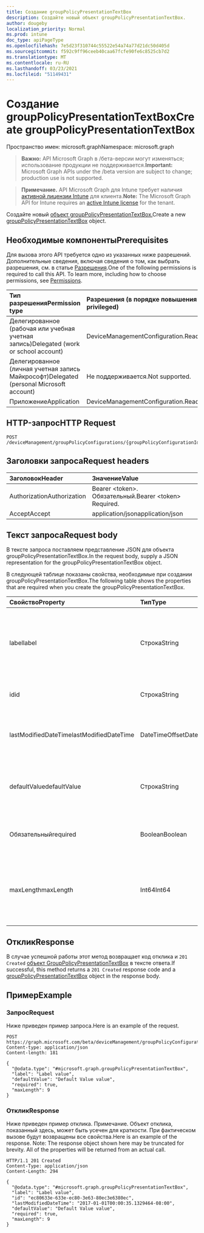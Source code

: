 ```yaml
---
title: Создание groupPolicyPresentationTextBox
description: Создайте новый объект groupPolicyPresentationTextBox.
author: dougeby
localization_priority: Normal
ms.prod: intune
doc_type: apiPageType
ms.openlocfilehash: 7e5d23f310744c55522e54a74a77d21dc50d405d
ms.sourcegitcommit: f592c9ff96ceeb40caa67fcfe90fe6c8525cb7d2
ms.translationtype: MT
ms.contentlocale: ru-RU
ms.lasthandoff: 03/23/2021
ms.locfileid: "51149431"
---
```

# <a name="create-grouppolicypresentationtextbox"></a><span data-ttu-id="a2e10-103">Создание groupPolicyPresentationTextBox</span><span class="sxs-lookup"><span data-stu-id="a2e10-103">Create groupPolicyPresentationTextBox</span></span>

<span data-ttu-id="a2e10-104">Пространство имен: microsoft.graph</span><span class="sxs-lookup"><span data-stu-id="a2e10-104">Namespace: microsoft.graph</span></span>

> <span data-ttu-id="a2e10-105">**Важно:** API Microsoft Graph в /бета-версии могут изменяться; использование продукции не поддерживается.</span><span class="sxs-lookup"><span data-stu-id="a2e10-105">**Important:** Microsoft Graph APIs under the /beta version are subject to change; production use is not supported.</span></span>

> <span data-ttu-id="a2e10-106">**Примечание.** API Microsoft Graph для Intune требует наличия [активной лицензии Intune](https://go.microsoft.com/fwlink/?linkid=839381) для клиента.</span><span class="sxs-lookup"><span data-stu-id="a2e10-106">**Note:** The Microsoft Graph API for Intune requires an [active Intune license](https://go.microsoft.com/fwlink/?linkid=839381) for the tenant.</span></span>

<span data-ttu-id="a2e10-107">Создайте новый [объект groupPolicyPresentationTextBox.](../resources/intune-grouppolicy-grouppolicypresentationtextbox.md)</span><span class="sxs-lookup"><span data-stu-id="a2e10-107">Create a new [groupPolicyPresentationTextBox](../resources/intune-grouppolicy-grouppolicypresentationtextbox.md) object.</span></span>

## <a name="prerequisites"></a><span data-ttu-id="a2e10-108">Необходимые компоненты</span><span class="sxs-lookup"><span data-stu-id="a2e10-108">Prerequisites</span></span>
<span data-ttu-id="a2e10-p101">Для вызова этого API требуется одно из указанных ниже разрешений. Дополнительные сведения, включая сведения о том, как выбрать разрешения, см. в статье [Разрешения](/graph/permissions-reference).</span><span class="sxs-lookup"><span data-stu-id="a2e10-p101">One of the following permissions is required to call this API. To learn more, including how to choose permissions, see [Permissions](/graph/permissions-reference).</span></span>

|<span data-ttu-id="a2e10-111">Тип разрешения</span><span class="sxs-lookup"><span data-stu-id="a2e10-111">Permission type</span></span>|<span data-ttu-id="a2e10-112">Разрешения (в порядке повышения привилегий)</span><span class="sxs-lookup"><span data-stu-id="a2e10-112">Permissions (from least to most privileged)</span></span>|
|:---|:---|
|<span data-ttu-id="a2e10-113">Делегированное (рабочая или учебная учетная запись)</span><span class="sxs-lookup"><span data-stu-id="a2e10-113">Delegated (work or school account)</span></span>|<span data-ttu-id="a2e10-114">DeviceManagementConfiguration.ReadWrite.All</span><span class="sxs-lookup"><span data-stu-id="a2e10-114">DeviceManagementConfiguration.ReadWrite.All</span></span>|
|<span data-ttu-id="a2e10-115">Делегированное (личная учетная запись Майкрософт)</span><span class="sxs-lookup"><span data-stu-id="a2e10-115">Delegated (personal Microsoft account)</span></span>|<span data-ttu-id="a2e10-116">Не поддерживается.</span><span class="sxs-lookup"><span data-stu-id="a2e10-116">Not supported.</span></span>|
|<span data-ttu-id="a2e10-117">Приложение</span><span class="sxs-lookup"><span data-stu-id="a2e10-117">Application</span></span>|<span data-ttu-id="a2e10-118">DeviceManagementConfiguration.ReadWrite.All</span><span class="sxs-lookup"><span data-stu-id="a2e10-118">DeviceManagementConfiguration.ReadWrite.All</span></span>|

## <a name="http-request"></a><span data-ttu-id="a2e10-119">HTTP-запрос</span><span class="sxs-lookup"><span data-stu-id="a2e10-119">HTTP Request</span></span>
<!-- {
  "blockType": "ignored"
}
-->
``` http
POST /deviceManagement/groupPolicyConfigurations/{groupPolicyConfigurationId}/definitionValues/{groupPolicyDefinitionValueId}/presentationValues/{groupPolicyPresentationValueId}/presentation/definition/presentations
```

## <a name="request-headers"></a><span data-ttu-id="a2e10-120">Заголовки запроса</span><span class="sxs-lookup"><span data-stu-id="a2e10-120">Request headers</span></span>
|<span data-ttu-id="a2e10-121">Заголовок</span><span class="sxs-lookup"><span data-stu-id="a2e10-121">Header</span></span>|<span data-ttu-id="a2e10-122">Значение</span><span class="sxs-lookup"><span data-stu-id="a2e10-122">Value</span></span>|
|:---|:---|
|<span data-ttu-id="a2e10-123">Authorization</span><span class="sxs-lookup"><span data-stu-id="a2e10-123">Authorization</span></span>|<span data-ttu-id="a2e10-124">Bearer &lt;token&gt;. Обязательный.</span><span class="sxs-lookup"><span data-stu-id="a2e10-124">Bearer &lt;token&gt; Required.</span></span>|
|<span data-ttu-id="a2e10-125">Accept</span><span class="sxs-lookup"><span data-stu-id="a2e10-125">Accept</span></span>|<span data-ttu-id="a2e10-126">application/json</span><span class="sxs-lookup"><span data-stu-id="a2e10-126">application/json</span></span>|

## <a name="request-body"></a><span data-ttu-id="a2e10-127">Текст запроса</span><span class="sxs-lookup"><span data-stu-id="a2e10-127">Request body</span></span>
<span data-ttu-id="a2e10-128">В тексте запроса поставляем представление JSON для объекта groupPolicyPresentationTextBox.</span><span class="sxs-lookup"><span data-stu-id="a2e10-128">In the request body, supply a JSON representation for the groupPolicyPresentationTextBox object.</span></span>

<span data-ttu-id="a2e10-129">В следующей таблице показаны свойства, необходимые при создании groupPolicyPresentationTextBox.</span><span class="sxs-lookup"><span data-stu-id="a2e10-129">The following table shows the properties that are required when you create the groupPolicyPresentationTextBox.</span></span>

|<span data-ttu-id="a2e10-130">Свойство</span><span class="sxs-lookup"><span data-stu-id="a2e10-130">Property</span></span>|<span data-ttu-id="a2e10-131">Тип</span><span class="sxs-lookup"><span data-stu-id="a2e10-131">Type</span></span>|<span data-ttu-id="a2e10-132">Описание</span><span class="sxs-lookup"><span data-stu-id="a2e10-132">Description</span></span>|
|:---|:---|:---|
|<span data-ttu-id="a2e10-133">label</span><span class="sxs-lookup"><span data-stu-id="a2e10-133">label</span></span>|<span data-ttu-id="a2e10-134">Строка</span><span class="sxs-lookup"><span data-stu-id="a2e10-134">String</span></span>|<span data-ttu-id="a2e10-135">Локализованная текстовая метка для любого объекта презентации.</span><span class="sxs-lookup"><span data-stu-id="a2e10-135">Localized text label for any presentation entity.</span></span> <span data-ttu-id="a2e10-136">По умолчанию это значение пусто.</span><span class="sxs-lookup"><span data-stu-id="a2e10-136">The default value is empty.</span></span> <span data-ttu-id="a2e10-137">Унаследованный от [groupPolicyPresentation](../resources/intune-grouppolicy-grouppolicypresentation.md)</span><span class="sxs-lookup"><span data-stu-id="a2e10-137">Inherited from [groupPolicyPresentation](../resources/intune-grouppolicy-grouppolicypresentation.md)</span></span>|
|<span data-ttu-id="a2e10-138">id</span><span class="sxs-lookup"><span data-stu-id="a2e10-138">id</span></span>|<span data-ttu-id="a2e10-139">Строка</span><span class="sxs-lookup"><span data-stu-id="a2e10-139">String</span></span>|<span data-ttu-id="a2e10-140">Ключ объекта.</span><span class="sxs-lookup"><span data-stu-id="a2e10-140">Key of the entity.</span></span> <span data-ttu-id="a2e10-141">Унаследованный от [groupPolicyPresentation](../resources/intune-grouppolicy-grouppolicypresentation.md)</span><span class="sxs-lookup"><span data-stu-id="a2e10-141">Inherited from [groupPolicyPresentation](../resources/intune-grouppolicy-grouppolicypresentation.md)</span></span>|
|<span data-ttu-id="a2e10-142">lastModifiedDateTime</span><span class="sxs-lookup"><span data-stu-id="a2e10-142">lastModifiedDateTime</span></span>|<span data-ttu-id="a2e10-143">DateTimeOffset</span><span class="sxs-lookup"><span data-stu-id="a2e10-143">DateTimeOffset</span></span>|<span data-ttu-id="a2e10-144">Дата и время последнего изменения объекта.</span><span class="sxs-lookup"><span data-stu-id="a2e10-144">The date and time the entity was last modified.</span></span> <span data-ttu-id="a2e10-145">Унаследованный от [groupPolicyPresentation](../resources/intune-grouppolicy-grouppolicypresentation.md)</span><span class="sxs-lookup"><span data-stu-id="a2e10-145">Inherited from [groupPolicyPresentation](../resources/intune-grouppolicy-grouppolicypresentation.md)</span></span>|
|<span data-ttu-id="a2e10-146">defaultValue</span><span class="sxs-lookup"><span data-stu-id="a2e10-146">defaultValue</span></span>|<span data-ttu-id="a2e10-147">Строка</span><span class="sxs-lookup"><span data-stu-id="a2e10-147">String</span></span>|<span data-ttu-id="a2e10-148">Локализованная строка по умолчанию, отображаемая в текстовом окне.</span><span class="sxs-lookup"><span data-stu-id="a2e10-148">Localized default string displayed in the text box.</span></span> <span data-ttu-id="a2e10-149">По умолчанию это значение пусто.</span><span class="sxs-lookup"><span data-stu-id="a2e10-149">The default value is empty.</span></span>|
|<span data-ttu-id="a2e10-150">Обязательный</span><span class="sxs-lookup"><span data-stu-id="a2e10-150">required</span></span>|<span data-ttu-id="a2e10-151">Boolean</span><span class="sxs-lookup"><span data-stu-id="a2e10-151">Boolean</span></span>|<span data-ttu-id="a2e10-152">Требование ввести значение в текстовом окне.</span><span class="sxs-lookup"><span data-stu-id="a2e10-152">Requirement to enter a value in the text box.</span></span> <span data-ttu-id="a2e10-153">Значение по умолчанию − ложь.</span><span class="sxs-lookup"><span data-stu-id="a2e10-153">Default value is false.</span></span>|
|<span data-ttu-id="a2e10-154">maxLength</span><span class="sxs-lookup"><span data-stu-id="a2e10-154">maxLength</span></span>|<span data-ttu-id="a2e10-155">Int64</span><span class="sxs-lookup"><span data-stu-id="a2e10-155">Int64</span></span>|<span data-ttu-id="a2e10-156">Неподписаный целый ряд, который указывает максимальное количество текстовых символов.</span><span class="sxs-lookup"><span data-stu-id="a2e10-156">An unsigned integer that specifies the maximum number of text characters.</span></span> <span data-ttu-id="a2e10-157">Значение по умолчанию — 1023.</span><span class="sxs-lookup"><span data-stu-id="a2e10-157">Default value is 1023.</span></span>|



## <a name="response"></a><span data-ttu-id="a2e10-158">Отклик</span><span class="sxs-lookup"><span data-stu-id="a2e10-158">Response</span></span>
<span data-ttu-id="a2e10-159">В случае успешной работы этот метод возвращает код отклика и `201 Created` [объект GroupPolicyPresentationTextBox](../resources/intune-grouppolicy-grouppolicypresentationtextbox.md) в тексте ответа.</span><span class="sxs-lookup"><span data-stu-id="a2e10-159">If successful, this method returns a `201 Created` response code and a [groupPolicyPresentationTextBox](../resources/intune-grouppolicy-grouppolicypresentationtextbox.md) object in the response body.</span></span>

## <a name="example"></a><span data-ttu-id="a2e10-160">Пример</span><span class="sxs-lookup"><span data-stu-id="a2e10-160">Example</span></span>

### <a name="request"></a><span data-ttu-id="a2e10-161">Запрос</span><span class="sxs-lookup"><span data-stu-id="a2e10-161">Request</span></span>
<span data-ttu-id="a2e10-162">Ниже приведен пример запроса.</span><span class="sxs-lookup"><span data-stu-id="a2e10-162">Here is an example of the request.</span></span>
``` http
POST https://graph.microsoft.com/beta/deviceManagement/groupPolicyConfigurations/{groupPolicyConfigurationId}/definitionValues/{groupPolicyDefinitionValueId}/presentationValues/{groupPolicyPresentationValueId}/presentation/definition/presentations
Content-type: application/json
Content-length: 181

{
  "@odata.type": "#microsoft.graph.groupPolicyPresentationTextBox",
  "label": "Label value",
  "defaultValue": "Default Value value",
  "required": true,
  "maxLength": 9
}
```

### <a name="response"></a><span data-ttu-id="a2e10-163">Отклик</span><span class="sxs-lookup"><span data-stu-id="a2e10-163">Response</span></span>
<span data-ttu-id="a2e10-p108">Ниже приведен пример отклика. Примечание. Объект отклика, показанный здесь, может быть усечен для краткости. При фактическом вызове будут возвращены все свойства.</span><span class="sxs-lookup"><span data-stu-id="a2e10-p108">Here is an example of the response. Note: The response object shown here may be truncated for brevity. All of the properties will be returned from an actual call.</span></span>
``` http
HTTP/1.1 201 Created
Content-Type: application/json
Content-Length: 294

{
  "@odata.type": "#microsoft.graph.groupPolicyPresentationTextBox",
  "label": "Label value",
  "id": "ec80633e-633e-ec80-3e63-80ec3e6380ec",
  "lastModifiedDateTime": "2017-01-01T00:00:35.1329464-08:00",
  "defaultValue": "Default Value value",
  "required": true,
  "maxLength": 9
}
```





